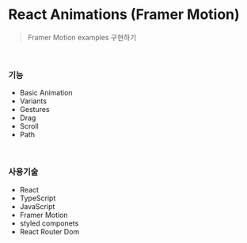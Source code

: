 # React Animations (Framer Motion)

> Framer Motion examples 구현하기

<br/>

### 기능
- Basic Animation
- Variants
- Gestures
- Drag
- Scroll
- Path

<br/>

### 사용기술
- React
- TypeScript
- JavaScript
- Framer Motion
- styled componets
- React Router Dom

